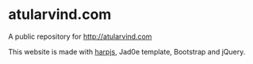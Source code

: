 # atularvind.com
A public repository for http://atularvind.com

This website is made with <a href="harpjs.com">harpjs</a>, Jad0e template, Bootstrap and jQuery.